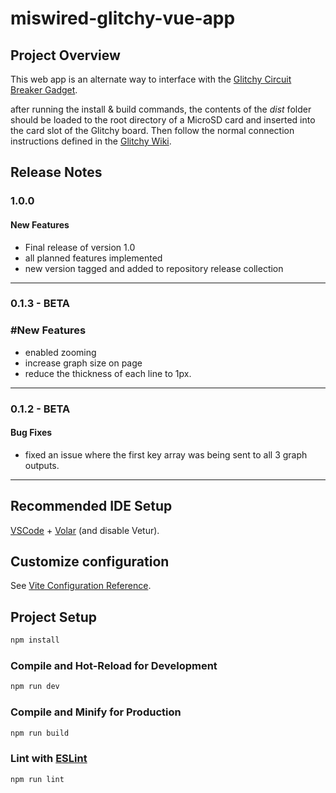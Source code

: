 # miswired-glitchy-vue-app

## Project Overview

This web app is an alternate way to interface with the [Glitchy Circuit Breaker Gadget](https://github.com/miswired/glitchy).

after running the install & build commands, the contents of the _dist_ folder should be loaded to the root directory of a MicroSD card and inserted into the card slot of the Glitchy board. Then follow the normal connection instructions defined in the [Glitchy Wiki](https://github.com/miswired/glitchy/wiki/Guide-%E2%80%90-Quick-Start).

## Release Notes
### 1.0.0 
#### New Features
- Final release of version 1.0
- all planned features implemented
- new version tagged and added to repository release collection

---
### 0.1.3 - BETA

### #New Features

- enabled zooming
- increase graph size on page
- reduce the thickness of each line to 1px.

---

### 0.1.2 - BETA

#### Bug Fixes

- fixed an issue where the first key array was being sent to all 3 graph outputs.

---

## Recommended IDE Setup

[VSCode](https://code.visualstudio.com/) + [Volar](https://marketplace.visualstudio.com/items?itemName=Vue.volar) (and disable Vetur).

## Customize configuration

See [Vite Configuration Reference](https://vitejs.dev/config/).

## Project Setup

```sh
npm install
```

### Compile and Hot-Reload for Development

```sh
npm run dev
```

### Compile and Minify for Production

```sh
npm run build
```

### Lint with [ESLint](https://eslint.org/)

```sh
npm run lint
```

